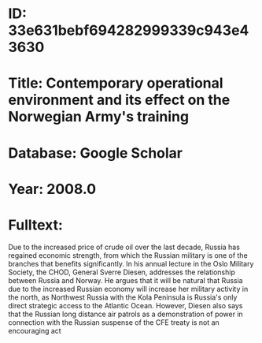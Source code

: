 # ID: 33e631bebf694282999339c943e43630
# Title: Contemporary operational environment and its effect on the Norwegian Army's training
# Database: Google Scholar
# Year: 2008.0
# Fulltext:
Due to the increased price of crude oil over the last decade, Russia has regained economic strength, from which the Russian military is one of the branches that benefits significantly.
In his annual lecture in the Oslo Military Society, the CHOD, General Sverre Diesen, addresses the relationship between Russia and Norway.
He argues that it will be natural that Russia due to the increased Russian economy will increase her military activity in the north, as Northwest Russia with the Kola Peninsula is Russia's only direct strategic access to the Atlantic Ocean.
However, Diesen also says that the Russian long distance air patrols as a demonstration of power in connection with the Russian suspense of the CFE treaty is not an encouraging act
